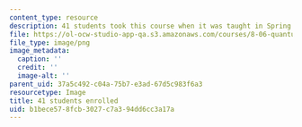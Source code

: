 ```yaml
---
content_type: resource
description: 41 students took this course when it was taught in Spring 2016.
file: https://ol-ocw-studio-app-qa.s3.amazonaws.com/courses/8-06-quantum-physics-iii-spring-2016/b1bece578fcb3027c7a394dd6cc3a17a_41.png
file_type: image/png
image_metadata:
  caption: ''
  credit: ''
  image-alt: ''
parent_uid: 37a5c492-c04a-75b7-e3ad-67d5c983f6a3
resourcetype: Image
title: 41 students enrolled
uid: b1bece57-8fcb-3027-c7a3-94dd6cc3a17a
---
```

